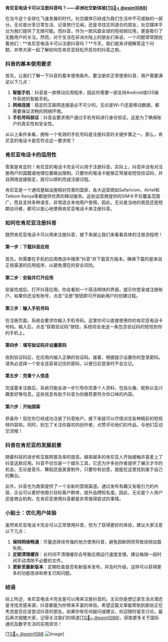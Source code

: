 **肯尼亚电话卡可以注册抖音吗？——非洲社交新体验[[TG💪+ @esim1088](https://t.me/s/esim1088)]**

在当今这个全球化飞速发展的时代，社交媒体已经成为我们生活中不可或缺的一部分。无论是分享日常生活、记录旅行见闻，还是寻找志同道合的朋友，社交媒体平台为我们提供了无限可能。而抖音，作为一款风靡全球的短视频应用，更是吸引了无数用户的关注。然而，对于生活在非洲大陆上的朋友们来说，一个问题常常困扰着他们：**肯尼亚电话卡可以注册抖音吗？**今天，我们就来详细解答这个问题，并带大家一起了解如何在肯尼亚轻松开启你的抖音之旅。

### 抖音的基本使用要求

首先，让我们了解一下抖音的基本使用条件。要注册并正常使用抖音，用户需要满足以下几点：

1. **智能手机**：抖音是一款移动应用程序，因此你需要一部支持Android或iOS操作系统的智能手机。
2. **网络连接**：稳定的互联网连接是必不可少的。无论是Wi-Fi还是移动数据，都需要保证流畅的网络环境。
3. **手机号码验证**：抖音会要求用户通过手机号码进行身份验证，这是为了确保账户的真实性和安全性。

从以上条件来看，拥有一个有效的手机号码是注册抖音的关键步骤之一。那么，肯尼亚的电话卡是否符合这一要求呢？

### 肯尼亚电话卡的适用性

答案是肯定的！肯尼亚的电话卡完全可以用于注册抖音。实际上，抖音并没有对注册用户的国籍或地理位置做出限制。只要你的电话卡能够正常接收短信验证码，并且网络连接稳定，就可以顺利完成注册过程。

肯尼亚是一个通信基础设施相对完善的国家，各大运营商如Safaricom、Airtel和Telkom Kenya等都提供优质的移动服务。这些运营商提供的SIM卡不仅覆盖范围广，而且支持多种语言，非常适合本地用户使用。因此，无论是当地的居民还是短期访问者，都可以放心地使用肯尼亚电话卡来注册抖音。

### 如何在肯尼亚注册抖音

既然肯尼亚电话卡可以用来注册抖音，接下来就让我们来看看具体的注册流程吧！

#### 第一步：下载抖音应用

首先，你需要在手机的应用商店中搜索“抖音”并下载官方版本。确保下载的是来自正规渠道的应用程序，以避免潜在的安全风险。

#### 第二步：安装并打开应用

安装完成后，打开抖音应用。你会看到一个简洁明快的界面，提示你登录或注册账户。如果你还没有账号，点击“注册”按钮即可开始新用户的创建过程。

#### 第三步：输入手机号码

在注册页面，系统会要求你输入手机号码。这里你可以直接使用你的肯尼亚电话卡号码。输入后，点击“获取验证码”按钮，系统将会发送一条包含验证码的短信到你的手机上。

#### 第四步：填写验证码并设置密码

收到验证码后，在应用内输入正确的验证码。接着，根据提示设置你的登录密码。请务必选择一个安全且容易记住的密码，以便日后登录时不会忘记。

#### 第五步：完善个人信息

完成基本注册后，系统可能会进一步引导你完善个人资料，包括头像、昵称以及兴趣爱好等信息。这些信息有助于抖音为你推荐更符合你口味的内容。

#### 第六步：开始探索

恭喜你！现在你已经成功注册了抖音账户。接下来就可以尽情浏览各种精彩的短视频内容啦。同时，别忘了关注你喜欢的创作者，点赞评论他们的作品，与他们互动交流哦！

### 抖音在肯尼亚的发展前景

随着科技的进步和互联网普及率的提高，越来越多的肯尼亚人开始接触并喜爱上了抖音这款应用。抖音不仅仅是一个娱乐工具，它还为许多创作者提供了展示才华的机会。无论是音乐、舞蹈还是美食制作，只要你有创意，就能在这里找到属于自己的舞台。

此外，抖音也为商家提供了一个全新的营销渠道。通过发布有趣又有吸引力的内容，企业可以更好地吸引目标客户群体，提升品牌知名度。因此，无论是个人用户还是商业机构，在肯尼亚使用抖音都是非常值得尝试的事情。

### 小贴士：优化用户体验

虽然肯尼亚电话卡完全可以正常使用抖音，但为了获得更好的体验，建议大家注意以下几点：

1. **保持网络畅通**：尽量选择信号强的地方使用抖音，避免因断网而导致视频加载失败。
2. **定期清理缓存**：长时间不清理缓存会导致应用运行速度变慢，建议每隔一段时间手动清除不必要的文件。
3. **更新至最新版本**：定期检查是否有新版本发布，并及时升级，这样可以获得更多的功能改进和修复已知问题。

### 结语

综上所述，肯尼亚电话卡完全是可以用来注册抖音的。无论你是想记录生活点滴还是寻找灵感来源，抖音都能为你带来丰富的体验。希望这篇文章能帮助到那些正在考虑是否应该尝试抖音的朋友。如果你有任何疑问或建议，欢迎随时留言讨论。最后再次提醒大家，记得关注我们的频道[[TG💪+ @esim1088](https://t.me/s/esim1088)]，获取更多关于国际通讯及数字生活的实用资讯！

[[TG💪+ @esim1088](https://t.me/s/esim1088) ![Image](https://i.postimg.cc/4NQfJmqS/Snipaste-2025-05-13-00-14-12.png)]